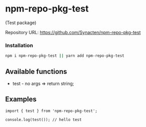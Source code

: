 # npm-repo-pkg-test
(Test package)

Repository URL: https://github.com/Synacten/npm-repo-pkg-test

### Installation

```sh
npm i npm-repo-pkg-test || yarn add npm-repo-pkg-test
```


## Available functions

- test - no args => return string;

## Examples

```
import { test } from 'npm-repo-pkg-test';

console.log(test()); // hello test
```